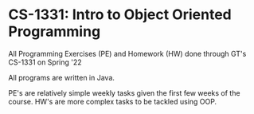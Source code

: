 # CS-1331: Intro to Object Oriented Programming
All Programming Exercises (PE) and Homework (HW) done through GT's CS-1331 on Spring '22

All programs are written in Java.

PE's are relatively simple weekly tasks given the first few weeks of the course.
HW's are more complex tasks to be tackled using OOP.

